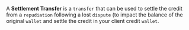 A **Settlement Transfer** is a `transfer` that can be used to settle the credit from a `repudiation` following a lost `dispute` (to impact the balance of the original `wallet` and settle the credit in your client credit `wallet`.